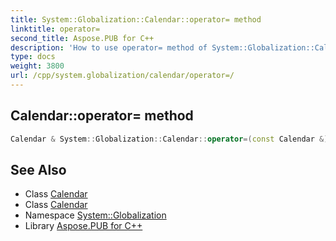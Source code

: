 ```yaml
---
title: System::Globalization::Calendar::operator= method
linktitle: operator=
second_title: Aspose.PUB for C++
description: 'How to use operator= method of System::Globalization::Calendar class in C++.'
type: docs
weight: 3800
url: /cpp/system.globalization/calendar/operator=/
---
```

## Calendar::operator= method




```cpp
Calendar & System::Globalization::Calendar::operator=(const Calendar &)=delete
```

## See Also

* Class [Calendar](../)
* Class [Calendar](../)
* Namespace [System::Globalization](../../)
* Library [Aspose.PUB for C++](../../../)
